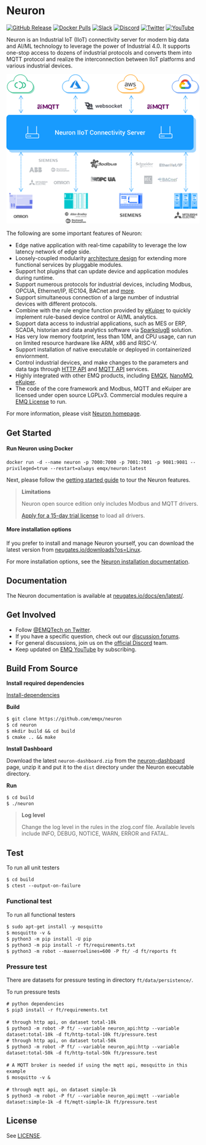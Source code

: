 # Neuron

[![GitHub Release](https://img.shields.io/github/release/emqx/neuron?color=brightgreen&label=Release)](https://github.com/emqx/neuron/releases)
[![Docker Pulls](https://img.shields.io/docker/pulls/emqx/neuron?label=Docker%20Pulls)](https://hub.docker.com/r/emqx/neuron)
[![Slack](https://img.shields.io/badge/Slack-Neuron-39AE85?logo=slack)](https://slack-invite.emqx.io/)
[![Discord](https://img.shields.io/discord/931086341838622751?label=Discord&logo=discord)](https://discord.gg/xYGf3fQnES)
[![Twitter](https://img.shields.io/badge/Follow-EMQ-1DA1F2?logo=twitter)](https://twitter.com/EMQTech)
[![YouTube](https://img.shields.io/badge/Subscribe-EMQ-FF0000?logo=youtube)](https://www.youtube.com/channel/UC5FjR77ErAxvZENEWzQaO5Q)

Neuron is an Industrial IoT (IIoT) connectivity server for modern big data and AI/ML technology to leverage the power of Industrial 4.0. It supports one-stop access to dozens of industrial protocols and converts them into MQTT protocol and realize the interconnection between IIoT platforms and various industrial devices.

![neuron-overview](docs/pictures/neuron-final.png)

The following are some important features of Neuron:

- Edge native application with real-time capability to leverage the low latency network of edge side.
- Loosely-coupled modularity [architecture design](https://neugates.io/docs/en/latest/introduction/architecture/architecture.html) for extending more functional services by pluggable modules.
- Support hot plugins that can update device and application modules during runtime.
- Support numerous protocols for industrial devices, including Modbus, OPCUA, Ethernet/IP, IEC104, BACnet and [more](https://neugates.io/docs/en/latest/configuration/south-devices/south-devices.html).
- Support simultaneous connection of a large number of industrial devices with different protocols.
- Combine with the rule engine function provided by [eKuiper](https://www.lfedge.org/projects/ekuiper) to quickly implement rule-based device control or AI/ML analytics.
- Support data access to industrial applications, such as MES or ERP, SCADA, historian and data analytics software via [SparkplugB](https://neugates.io/docs/en/latest/use-cases/use_cases.html#mqtt-sparkplugb-solution) solution.
- Has very low memory footprint, less than 10M, and CPU usage, can run on limited resource hardware like ARM, x86 and RISC-V.
- Support installation of native executable or deployed in containerized enviornment.
- Control industrial devices, and make changes to the parameters and data tags through [HTTP API](https://neugates.io/docs/en/latest/http-api/http-api.html) and [MQTT API](https://neugates.io/docs/en/latest/configuration/north-apps/mqtt/api.html) services.
- Highly integrated with other EMQ products, including [EMQX](https://www.emqx.com/en/products/emqx), [NanoMQ](https://nanomq.io/), [eKuiper](https://ekuiper.org/).
- The code of the core framework and Modbus, MQTT and eKuiper are licensed under open source LGPLv3. Commercial modules require a [EMQ License](https://neugates.io/docs/en/latest/installation/license-install/license-install.html) to run.

For more information, please visit [Neuron homepage](https://neugates.io/).

## Get Started

#### Run Neuron using Docker

```
docker run -d --name neuron -p 7000:7000 -p 7001:7001 -p 9081:9081 --privileged=true --restart=always emqx/neuron:latest
```

Next, please follow the [getting started guide](https://neugates.io/docs/en/latest/quick-start/hardware-specifications.html) to tour the Neuron features.

> **Limitations**
>
> Neuron open source edition only includes Modbus and MQTT drivers.
>
> [Apply for a 15-day trial license](https://www.emqx.com/en/apply-licenses/neuron) to load all drivers.

#### More installation options

If you prefer to install and manage Neuron yourself, you can download the latest version from [neugates.io/downloads?os=Linux](https://neugates.io/downloads?os=Linux).

For more installation options, see the [Neuron installation documentation](https://neugates.io/docs/en/latest/installation/installation.html).

## Documentation

The Neuron documentation is available at [neugates.io/docs/en/latest/](https://neugates.io/docs/en/latest/).

## Get Involved

- Follow [@EMQTech on Twitter](https://twitter.com/EMQTech).
- If you have a specific question, check out our [discussion forums](https://github.com/emqx/neuron/discussions).
- For general discussions, join us on the [official Discord](https://discord.gg/xYGf3fQnES) team.
- Keep updated on [EMQ YouTube](https://www.youtube.com/channel/UC5FjR77ErAxvZENEWzQaO5Q) by subscribing.

## Build From Source

**Install required dependencies**

[Install-dependencies](https://github.com/emqx/neuron/blob/main/Install-dependencies.md)

**Build**

```
$ git clone https://github.com/emqx/neuron
$ cd neuron
$ mkdir build && cd build
$ cmake .. && make
```

**Install Dashboard**

Download the latest `neuron-dashboard.zip` from the [neuron-dashboard](https://github.com/emqx/neuron-dashboard/releases) page, unzip it and put it to the `dist` directory under the Neuron executable directory.

**Run**

```
$ cd build
$ ./neuron
```

>**Log level**
>
>Change the log level in the rules in the zlog.conf file. Available levels include INFO, DEBUG, NOTICE, WARN, ERROR and FATAL.
>

## Test

To run all unit testers

```shell
$ cd build
$ ctest --output-on-failure
```

### Functional test

To run all functional testers

```shell
$ sudo apt-get install -y mosquitto
$ mosquitto -v &
$ python3 -m pip install -U pip
$ python3 -m pip install -r ft/requirements.txt
$ python3 -m robot --maxerroelines=600 -P ft/ -d ft/reports ft
```

### Pressure test

There are datasets for pressure testing in directory `ft/data/persistence/`.

To run pressure tests

```shell
# python dependencies
$ pip3 install -r ft/requirements.txt

# through http api, on dataset total-10k
$ python3 -m robot -P ft/ --variable neuron_api:http --variable dataset:total-10k -d ft/http-total-10k ft/pressure.test
# through http api, on dataset total-50k
$ python3 -m robot -P ft/ --variable neuron_api:http --variable dataset:total-50k -d ft/http-total-50k ft/pressure.test

# A MQTT broker is needed if using the mqtt api, mosquitto in this example
$ mosquitto -v &

# through mqtt api, on dataset simple-1k
$ python3 -m robot -P ft/ --variable neuron_api:mqtt --variable dataset:simple-1k -d ft/mqtt-simple-1k ft/pressure.test
```

## License

See [LICENSE](./LICENSE).
